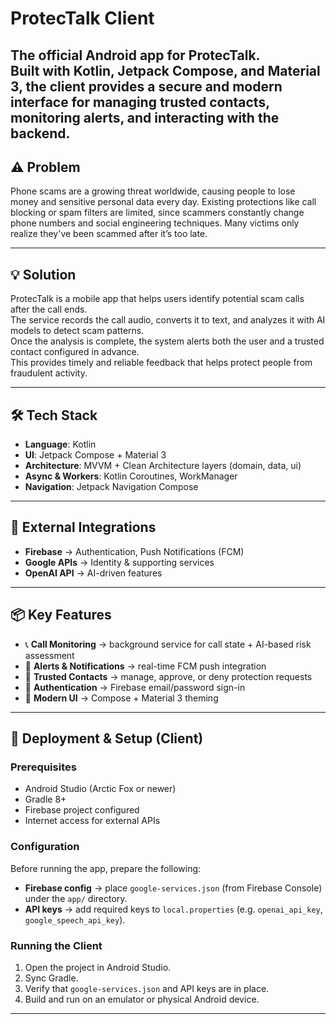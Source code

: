 # ProtecTalk Client

The official **Android app** for ProtecTalk.  
Built with **Kotlin**, **Jetpack Compose**, and **Material 3**, the client provides a secure and modern interface for managing trusted contacts, monitoring alerts, and interacting with the backend.
---

## ⚠️ Problem
Phone scams are a growing threat worldwide, causing people to lose money and sensitive personal data every day. 
Existing protections like call blocking or spam filters are limited, since scammers constantly change phone numbers 
and social engineering techniques. Many victims only realize they've been scammed after it’s too late.

---

## 💡 Solution
ProtecTalk is a mobile app that helps users identify potential scam calls after the call ends.  
The service records the call audio, converts it to text, and analyzes it with AI models to detect scam patterns.  
Once the analysis is complete, the system alerts both the user and a trusted contact configured in advance.  
This provides timely and reliable feedback that helps protect people from fraudulent activity.

---

## 🛠️ Tech Stack
- **Language**: Kotlin  
- **UI**: Jetpack Compose + Material 3  
- **Architecture**: MVVM + Clean Architecture layers (domain, data, ui)  
- **Async & Workers**: Kotlin Coroutines, WorkManager  
- **Navigation**: Jetpack Navigation Compose  

---

## 🔌 External Integrations
- **Firebase** → Authentication, Push Notifications (FCM)  
- **Google APIs** → Identity & supporting services  
- **OpenAI API** → AI-driven features  

---

## 📦 Key Features

- 📞 **Call Monitoring** → background service for call state + AI-based risk assessment
- 🔔 **Alerts & Notifications** → real-time FCM push integration
- 👥 **Trusted Contacts** → manage, approve, or deny protection requests
- 🔑 **Authentication** → Firebase email/password sign-in
- 🎨 **Modern UI** → Compose + Material 3 theming

---
## 🚀 Deployment & Setup (Client)

### Prerequisites
- Android Studio (Arctic Fox or newer)  
- Gradle 8+  
- Firebase project configured  
- Internet access for external APIs  

### Configuration
Before running the app, prepare the following:  
- **Firebase config** → place `google-services.json` (from Firebase Console) under the `app/` directory.  
- **API keys** → add required keys to `local.properties` (e.g. `openai_api_key`, `google_speech_api_key`).  

### Running the Client
1. Open the project in Android Studio.  
2. Sync Gradle.  
3. Verify that `google-services.json` and API keys are in place.  
4. Build and run on an emulator or physical Android device.  
---
